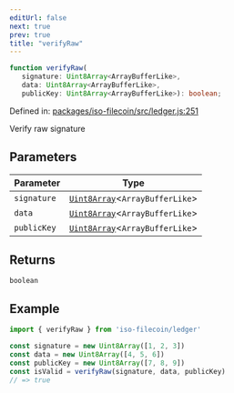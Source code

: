 ```yaml
---
editUrl: false
next: true
prev: true
title: "verifyRaw"
---
```


```ts
function verifyRaw(
   signature: Uint8Array<ArrayBufferLike>, 
   data: Uint8Array<ArrayBufferLike>, 
   publicKey: Uint8Array<ArrayBufferLike>): boolean;
```

Defined in: [packages/iso-filecoin/src/ledger.js:251](https://github.com/hugomrdias/filecoin/blob/main/packages/iso-filecoin/src/ledger.js#L251)

Verify raw signature

## Parameters

| Parameter | Type |
| ------ | ------ |
| `signature` | [`Uint8Array`](https://developer.mozilla.org/docs/Web/JavaScript/Reference/Global_Objects/Uint8Array)\<`ArrayBufferLike`\> |
| `data` | [`Uint8Array`](https://developer.mozilla.org/docs/Web/JavaScript/Reference/Global_Objects/Uint8Array)\<`ArrayBufferLike`\> |
| `publicKey` | [`Uint8Array`](https://developer.mozilla.org/docs/Web/JavaScript/Reference/Global_Objects/Uint8Array)\<`ArrayBufferLike`\> |

## Returns

`boolean`

## Example

```ts twoslash
import { verifyRaw } from 'iso-filecoin/ledger'

const signature = new Uint8Array([1, 2, 3])
const data = new Uint8Array([4, 5, 6])
const publicKey = new Uint8Array([7, 8, 9])
const isValid = verifyRaw(signature, data, publicKey)
// => true
```
